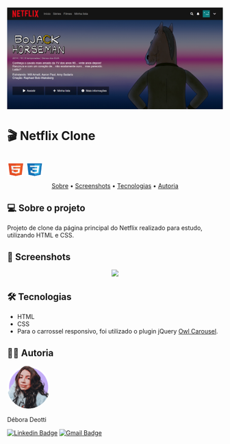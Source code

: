 <p align="center">
  <img src="img/tela1.png">
</p>

<h1>🎬 Netflix Clone</h1>

<div style="display: inline_block"><br>
  <img align="center" alt="Deb-HTML" height="30" width="40" src="https://raw.githubusercontent.com/devicons/devicon/master/icons/html5/html5-original.svg">
  <img align="center" alt="Deb-CSS" height="30" width="40" src="https://raw.githubusercontent.com/devicons/devicon/master/icons/css3/css3-original.svg">
</div>

<p align="center">
 <a href="#sobre">Sobre</a> •
 <a href="#screenshots">Screenshots</a> •
 <a href="#tecnologias">Tecnologias</a> •  
 <a href="#autoria">Autoria</a>
</p>

<h2 class="sobre">💻 Sobre o projeto</h2>
<p>Projeto de clone da página principal do Netflix realizado para estudo, utilizando HTML e CSS.</p>

<h2 class="screenshots">📸 Screenshots</h2>
<p align="center">
  <img src="img/NetflixCloneCut.gif">
</p>

<h2 class="tecnologias">🛠️ Tecnologias</h2>

- HTML
- CSS
- Para o carrossel responsivo, foi utilizado o plugin jQuery [Owl Carousel](https://owlcarousel2.github.io/OwlCarousel2/).  


<h2 class="autoria">👩‍💻 Autoria</h2>

<img style="border-radius: 50%;" src="img/debora.png" width="100px;" alt=""/><br />   

<p>Débora Deotti</p>

[![Linkedin Badge](https://img.shields.io/badge/-Débora%20Deotti-blue?style=flat-square&logo=Linkedin&logoColor=white&link=https://www.linkedin.com/in/deboradeotti/)](https://www.linkedin.com/in/deboradeotti/) 
[![Gmail Badge](https://img.shields.io/badge/-debora.deotti@gmail.com-c14438?style=flat-square&logo=Gmail&logoColor=white&link=mailto:debora.deotti@gmail.com)](mailto:debora.deotti@gmail.com)